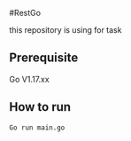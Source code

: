 #RestGo

this repository is using for task 

## Prerequisite

Go V1.17.xx

## How to run

`Go run main.go`